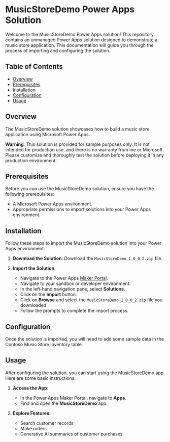 # MusicStoreDemo Power Apps Solution

Welcome to the MusicStoreDemo Power Apps solution! This repository contains an unmanaged Power Apps solution designed to demonstrate a music store application. This documentation will guide you through the process of importing and configuring the solution.

## Table of Contents

- [Overview](#overview)
- [Prerequisites](#prerequisites)
- [Installation](#installation)
- [Configuration](#configuration)
- [Usage](#usage)

## Overview

The MusicStoreDemo solution showcases how to build a music store application using Microsoft Power Apps.

**Warning**: This solution is provided for sample purposes only. It is not intended for production use, and there is no warranty from me or Microsoft. Please customize and thoroughly test the solution before deploying it in any production environment.

## Prerequisites

Before you can use the MusicStoreDemo solution, ensure you have the following prerequisites:

- A Microsoft Power Apps environment.
- Appropriate permissions to import solutions into your Power Apps environment.

## Installation

Follow these steps to import the MusicStoreDemo solution into your Power Apps environment:

1. **Download the Solution**: Download the `MusicStoreDemo_1_0_0_2.zip` file.

2. **Import the Solution**:
   - Navigate to the Power Apps [Maker Portal](https://make.powerapps.com/).
   - Navigate to your sandbox or developer environment.
   - In the left-hand navigation pane, select **Solutions**.
   - Click on the **Import** button.
   - Click on **Browse** and select the `MusicStoreDemo_1_0_0_2.zip` file you downloaded.
   - Follow the prompts to complete the import process.

## Configuration

Once the solution is imported, you will need to add some sample data in the Contoso Music Store Inventory table.

## Usage

After configuring the solution, you can start using the MusicStoreDemo app. Here are some basic instructions:

1. **Access the App**:
   - In the Power Apps Maker Portal, navigate to **Apps**.
   - Find and open the **MusicStoreDemo** app.

2. **Explore Features**:
   - Search customer records
   - Make orders
   - Generative AI summaries of customer purchases
